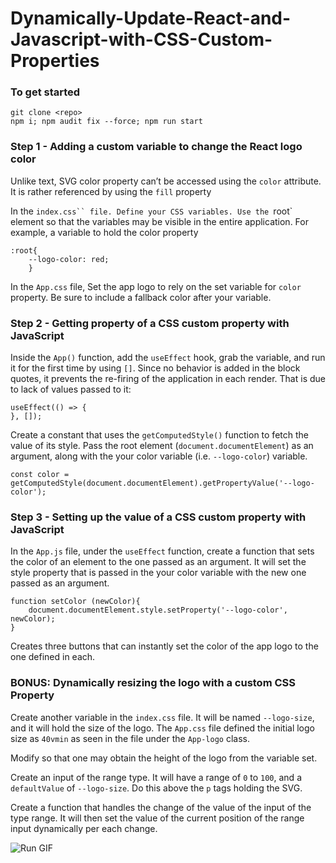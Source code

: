 # Dynamically-Update-React-and-Javascript-with-CSS-Custom-Properties
### To get started
```
git clone <repo>
npm i; npm audit fix --force; npm run start
```
### Step 1 - Adding a custom variable to change the React logo color
Unlike text, SVG color property can’t be accessed using the `color` attribute. It is rather referenced by using the `fill` property


In the `index.css`` file. Define your CSS variables. Use the `root` element so that the variables may be visible in the entire application. For example, a variable to hold the color property
```
:root{
    --logo-color: red;
    }
```

In the `App.css` file, Set the app logo to rely on the set variable for `color` property. Be sure to include a fallback color after your variable.

### Step 2 - Getting property of a CSS custom property with JavaScript
Inside the `App()` function, add the `useEffect` hook, grab the variable, and run it for the first time by using `[]`. Since no behavior is added in the block quotes, it prevents the re-firing of the application in each render. That is due to lack of values passed to it:

```
useEffect(() => {
}, []);
```

Create a constant that uses the `getComputedStyle()` function to fetch the value of its style.
Pass the root element (`document.documentElement`) as an argument, along with the your color variable (i.e. `--logo-color`) variable.

```
const color = getComputedStyle(document.documentElement).getPropertyValue('--logo-color');
```


### Step 3 - Setting up the value of a CSS custom property with JavaScript

In the `App.js` file, under the `useEffect` function, create a function that sets the color of an element to the one passed as an argument. It will set the style property that is passed in the your color variable with the new one passed as an argument.

```
function setColor (newColor){
    document.documentElement.style.setProperty('--logo-color', newColor);
}
```
Creates three buttons that can instantly set the color of the app logo to the one defined in each.

### BONUS: Dynamically resizing the logo with a custom CSS Property
Create another variable in the `index.css` file. It will be named `--logo-size`, and it will hold the size of the logo. The `App.css` file defined the initial logo size as `40vmin` as seen in the file under the `App-logo` class.

Modify so that one may obtain the height of the logo from the variable set.

Create an input of the range type. It will have a range of `0` to `100`, and a `defaultValue` of `--logo-size`. Do this above the `p` tags holding the SVG.

Create a function that handles the change of the value of the input of the type range. It will then set the value of the current position of the range input dynamically per each change.


![Run GIF](run-app.gif "Run GIF")
